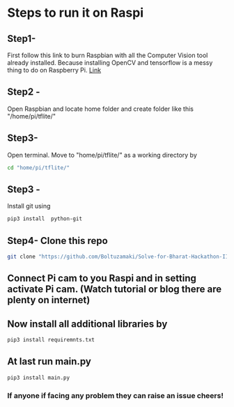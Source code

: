 # Steps to run it on Raspi

## Step1-
First follow this link to burn Raspbian with all the Computer Vision tool already installed. Because installing OpenCV and tensorflow is a messy thing to do on Raspberry Pi.
[Link](https://www.pantechsolutions.net/blog/pre-installed-os-for-raspberry-pi-for-free/)

## Step2 - 
Open Raspbian and locate home folder and create folder like this
"/home/pi/tflite/"

## Step3-
Open terminal. Move to "home/pi/tflite/" as a working directory by

```sh
cd "home/pi/tflite/"
```

## Step3 -
Install git using 

```sh
pip3 install  python-git
```

## Step4- Clone this repo

```sh
git clone "https://github.com/Boltuzamaki/Solve-for-Bharat-Hackathon-IISC-Banglore-2020-.git"
```

## Connect Pi cam to you Raspi and in setting activate Pi cam. (Watch tutorial or blog there are plenty on internet)

## Now install all additional libraries by

```sh
pip3 install requiremnts.txt
```

## At last run main.py 
```sh
pip3 install main.py
```


### If anyone if facing any problem they can raise an issue cheers!
